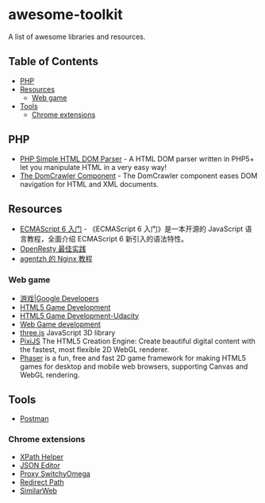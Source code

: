 # awesome-toolkit

A list of awesome libraries and resources.

## Table of Contents
- [PHP](#php)
- [Resources](#resources)
  - [Web game](#web-game)
- [Tools](#tools)
  - [Chrome extensions](#chrome-extensions)
    
## PHP

* [PHP Simple HTML DOM Parser](http://simplehtmldom.sourceforge.net/) - A HTML DOM parser written in PHP5+ let you manipulate HTML in a very easy way!
* [The DomCrawler Component](https://symfony.com/doc/current/components/dom_crawler.html) - The DomCrawler component eases DOM navigation for HTML and XML documents.

## Resources

* [ECMAScript 6 入门](http://es6.ruanyifeng.com/) - 《ECMAScript 6 入门》是一本开源的 JavaScript 语言教程，全面介绍 ECMAScript 6 新引入的语法特性。
* [OpenResty 最佳实践](https://moonbingbing.gitbooks.io/openresty-best-practices/content/index.html)
* [agentzh 的 Nginx 教程](https://openresty.org/download/agentzh-nginx-tutorials-zhcn.html)

### Web game

  * [游戏|Google Developers](https://developers.google.com/games/)
  * [HTML5 Game Development](http://html5gamedevelopment.com/)
  * [HTML5 Game Development-Udacity
](https://www.youtube.com/watch?v=i3n-BZ2UHO0&list=PLAwxTw4SYaPlUUkh6txMRXE-w-6N1Z225)
  * [Web Game development](https://developer.mozilla.org/zh-CN/docs/Games)
  * [three.js](https://threejs.org/)  JavaScript 3D library
  * [PixiJS](http://www.pixijs.com/)  The HTML5 Creation Engine: Create beautiful digital content with the fastest, most flexible 2D WebGL renderer.
  * [Phaser](https://phaser.io/) is a fun, free and fast 2D game framework for making HTML5 games for desktop and mobile web browsers, supporting Canvas and WebGL rendering. 

## Tools

* [Postman](https://www.getpostman.com/)

### Chrome extensions

  * [XPath Helper](https://chrome.google.com/webstore/detail/xpath-helper/hgimnogjllphhhkhlmebbmlgjoejdpjl)
  * [JSON Editor](https://chrome.google.com/webstore/detail/json-editor/lhkmoheomjbkfloacpgllgjcamhihfaj)
  * [Proxy SwitchyOmega](https://chrome.google.com/webstore/detail/proxy-switchyomega/padekgcemlokbadohgkifijomclgjgif)
  * [Redirect Path](https://chrome.google.com/webstore/detail/redirect-path/aomidfkchockcldhbkggjokdkkebmdll)
  * [SimilarWeb](https://chrome.google.com/webstore/detail/similarweb-traffic-rank-w/hoklmmgfnpapgjgcpechhaamimifchmp)


